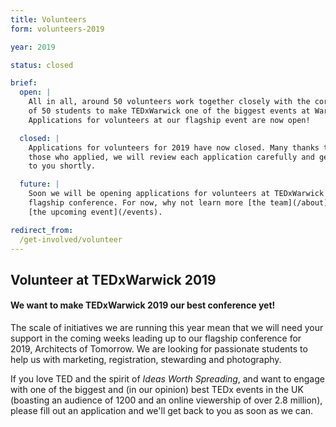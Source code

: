 ```yaml
---
title: Volunteers
form: volunteers-2019

year: 2019

status: closed

brief:
  open: |
    All in all, around 50 volunteers work together closely with the core team
    of 50 students to make TEDxWarwick one of the biggest events at Warwick.
    Applications for volunteers at our flagship event are now open!

  closed: |
    Applications for volunteers for 2019 have now closed. Many thanks to all
    those who applied, we will review each application carefully and get back
    to you shortly.

  future: |
    Soon we will be opening applications for volunteers at TEDxWarwick's
    flagship conference. For now, why not learn more [the team](/about) and
    [the upcoming event](/events).

redirect_from:
  /get-involved/volunteer
---
```


## Volunteer at TEDxWarwick 2019

#### We want to make TEDxWarwick 2019 our best conference yet!

The scale of initiatives we are running this year mean that we will need your
support in the coming weeks leading up to our flagship conference for 2019,
Architects of Tomorrow. We are looking for passionate students to help us with
marketing, registration, stewarding and photography.

If you love TED and the spirit of *Ideas Worth Spreading*, and want to engage
with one of the biggest and (in our opinion) best TEDx events in the UK
(boasting an audience of 1200 and an online viewership of over 2.8 million),
please fill out an application and we'll get back to you as soon as we can.
